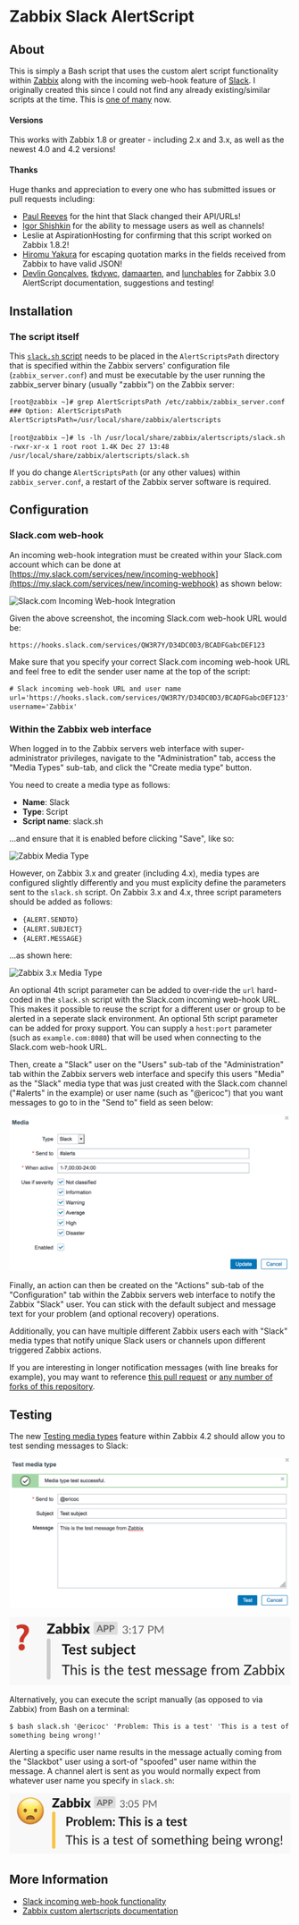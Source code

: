 Zabbix Slack AlertScript
========================


About
-----
This is simply a Bash script that uses the custom alert script functionality within [Zabbix](http://www.zabbix.com/) along with the incoming web-hook feature of [Slack](https://slack.com/).
I originally created this since I could not find any already existing/similar scripts at the time. This is [one of many](https://www.zabbix.com/integrations/slack) now.

#### Versions
This works with Zabbix 1.8 or greater - including 2.x and 3.x, as well as the newest 4.0 and 4.2 versions!

#### Thanks
Huge thanks and appreciation to every one who has submitted issues or pull requests including:

* [Paul Reeves](https://github.com/pdareeves/) for the hint that Slack changed their API/URLs!
* [Igor Shishkin](https://github.com/teran) for the ability to message users as well as channels!
* Leslie at AspirationHosting for confirming that this script worked on Zabbix 1.8.2!
* [Hiromu Yakura](https://github.com/hiromu) for escaping quotation marks in the fields received from Zabbix to have valid JSON!
* [Devlin Gonçalves](https://github.com/devlinrcg), [tkdywc](https://github.com/tkdywc), [damaarten](https://github.com/damaarten), and [lunchables](https://github.com/lunchables) for Zabbix 3.0 AlertScript documentation, suggestions and testing!

Installation
------------

### The script itself

This [`slack.sh` script](slack.sh) needs to be placed in the `AlertScriptsPath` directory that is specified within the Zabbix servers' configuration file (`zabbix_server.conf`) and must be executable by the user running the zabbix_server binary (usually "zabbix") on the Zabbix server:

	[root@zabbix ~]# grep AlertScriptsPath /etc/zabbix/zabbix_server.conf
	### Option: AlertScriptsPath
	AlertScriptsPath=/usr/local/share/zabbix/alertscripts

	[root@zabbix ~]# ls -lh /usr/local/share/zabbix/alertscripts/slack.sh
	-rwxr-xr-x 1 root root 1.4K Dec 27 13:48 /usr/local/share/zabbix/alertscripts/slack.sh

If you do change `AlertScriptsPath` (or any other values) within `zabbix_server.conf`, a restart of the Zabbix server software is required.

Configuration
-------------

### Slack.com web-hook

An incoming web-hook integration must be created within your Slack.com account which can be done at [https://my.slack.com/services/new/incoming-webhook](https://my.slack.com/services/new/incoming-webhook) as shown below:

![Slack.com Incoming Web-hook Integration](https://pictures.ericoc.com/github/newapi/slack-integration.png "Slack.com Incoming Web-hook Integration")

Given the above screenshot, the incoming Slack.com web-hook URL would be:

	https://hooks.slack.com/services/QW3R7Y/D34DC0D3/BCADFGabcDEF123
	
Make sure that you specify your correct Slack.com incoming web-hook URL and feel free to edit the sender user name at the top of the script:

	# Slack incoming web-hook URL and user name
	url='https://hooks.slack.com/services/QW3R7Y/D34DC0D3/BCADFGabcDEF123'
	username='Zabbix'


### Within the Zabbix web interface

When logged in to the Zabbix servers web interface with super-administrator privileges, navigate to the "Administration" tab, access the "Media Types" sub-tab, and click the "Create media type" button.

You need to create a media type as follows:

* **Name**: Slack
* **Type**: Script
* **Script name**: slack.sh

...and ensure that it is enabled before clicking "Save", like so:

![Zabbix Media Type](https://pictures.ericoc.com/github/zabbix-mediatype.png "Zabbix Media Type")

However, on Zabbix 3.x and greater (including 4.x), media types are configured slightly differently and you must explicity define the parameters sent to the `slack.sh` script. On Zabbix 3.x and 4.x, three script parameters should be added as follows:

* `{ALERT.SENDTO}`
* `{ALERT.SUBJECT}`
* `{ALERT.MESSAGE}`

...as shown here:

![Zabbix 3.x Media Type](https://pictures.ericoc.com/github/zabbix3-mediatype.png "Zabbix 3.x Media Type")

An optional 4th script parameter can be added to over-ride the `url` hard-coded in the `slack.sh` script with the Slack.com incoming web-hook URL. This makes it possible to reuse the script for a different user or group to be alerted in a seperate slack environment.
An optional 5th script parameter can be added for proxy support. You can supply a `host:port` parameter (such as `example.com:8080`) that will be used when connecting to the Slack.com web-hook URL.

Then, create a "Slack" user on the "Users" sub-tab of the "Administration" tab within the Zabbix servers web interface and specify this users "Media" as the "Slack" media type that was just created with the Slack.com channel ("#alerts" in the example) or user name (such as "@ericoc") that you want messages to go to in the "Send to" field as seen below:

![Zabbix User](img/zabbix-user.png "Zabbix User")

Finally, an action can then be created on the "Actions" sub-tab of the "Configuration" tab within the Zabbix servers web interface to notify the Zabbix "Slack" user.
You can stick with the default subject and message text for your problem (and optional recovery) operations.

Additionally, you can have multiple different Zabbix users each with "Slack" media types that notify unique Slack users or channels upon different triggered Zabbix actions.

If you are interesting in longer notification messages (with line breaks for example), you may want to reference [this pull request](https://github.com/ericoc/zabbix-slack-alertscript/pull/16) or [any number of forks of this repository](https://github.com/ericoc/zabbix-slack-alertscript/network).

Testing
-------

The new [Testing media types](https://www.zabbix.com/documentation/4.2/manual/web_interface/frontend_sections/administration/mediatypes#testing_media_types) feature within Zabbix 4.2 should allow you to test sending messages to Slack:

![Zabbix Media Type Test](img/zabbix-media-type-test.png "Zabbix Media Type Test")

![Zabbix Media Type Test Message](img/zabbix-media-type-test-message.png "Zabbix Media Type Test Message")

Alternatively, you can execute the script manually (as opposed to via Zabbix) from Bash on a terminal:

	$ bash slack.sh '@ericoc' 'Problem: This is a test' 'This is a test of something being wrong!'

Alerting a specific user name results in the message actually coming from the "Slackbot" user using a sort-of "spoofed" user name within the message. A channel alert is sent as you would normally expect from whatever user name you specify in `slack.sh`:

![Slack Terminal Example Message](img/terminal-example-message.png "Slack Terminal Example Message")


More Information
----------------
* [Slack incoming web-hook functionality](https://my.slack.com/services/new/incoming-webhook)
* [Zabbix custom alertscripts documentation](https://www.zabbix.com/documentation/current/manual/config/notifications/media/script)
